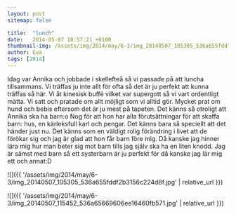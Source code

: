 ```yaml
---
layout: post
sitemap: false

title:  "lunch"
date:   2014-05-07 18:57:21 +0100
thumbnail-img: /assets/img/2014/may/6-3/img_20140507_105305_536a655fddf2b3156c224d8f.jpg
author: Eva
tags: [2014]
---
```


Idag var Annika och jobbade i skellefteå så vi passade på att luncha tillsammans. Vi träffas ju inte allt för ofta så det är ju perfekt att kunna träffas så här. Vi åt kinesisk buffé vilket var supergott så vi vart ordentligt mätta. Vi satt och pratade om allt möjligt som vi alltid gör. Mycket prat om hund och bebis eftersom det är ju mest på tapeten. Det känns så otroligt att Annika ska ha barn:o Nog för att hon har alla förutsättningar för att skaffa barn: hus, en kärleksfull karl och pengar. Det känns bara så speciellt att det händer just nu. Det känns som en väldigt rolig förändring i livet att de förökar sig och jag är glad att hon får barn före mig. Då kanske jag hinner lära mig hur man beter sig mot barn tills jag själv ska ha en liten knodd. Jag är sämst med barn så ett systerbarn är ju perfekt för då kanske jag lär mig ett och annat:D

![]({{ '/assets/img/2014/may/6-3/img_20140507_105305_536a655fddf2b3156c224d8f.jpg'  | relative_url }})

![]({{ '/assets/img/2014/may/6-3/img_20140507_115452_536a65669606ee16460fb571.jpg'  | relative_url }})

